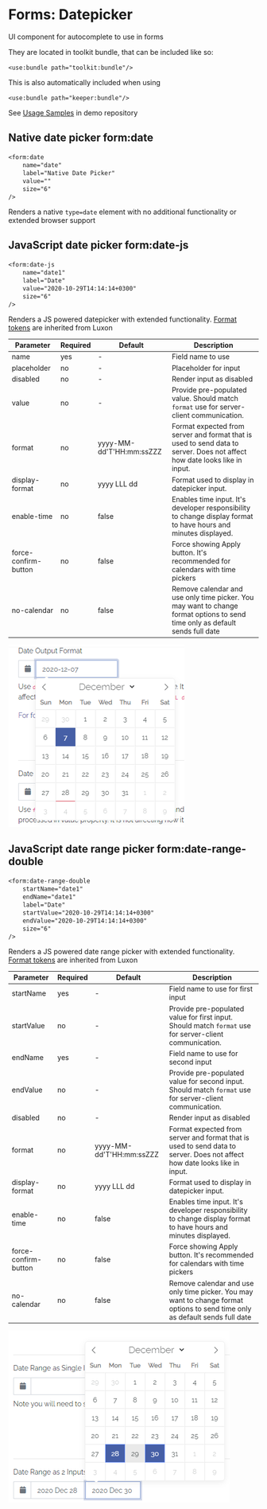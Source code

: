 # Forms: Datepicker

UI component for autocomplete to use in forms

They are located in toolkit bundle, that can be included like so: 

```xhtml
<use:bundle path="toolkit:bundle"/>
```
This is also automatically included when using

```xhtml
<use:bundle path="keeper:bundle"/>
```

See [Usage Samples](https://github.com/spiral/app-keeper/blob/master/app/views/keeper/showcase/datepicker.dark.php) in demo repository

## Native date picker form:date

```xhtml
<form:date
    name="date"
    label="Native Date Picker"
    value=""
    size="6"
/>
```

Renders a native `type=date` element with no additional functionality or extended browser support

## JavaScript date picker form:date-js

```xhtml
<form:date-js
    name="date1"
    label="Date"
    value="2020-10-29T14:14:14+0300"
    size="6"
/>
```

Renders a JS powered datepicker with extended functionality. [Format tokens](https://moment.github.io/luxon/docs/manual/formatting.html#table-of-tokens) are inherited from Luxon

Parameter|Required|Default|Description
--- | --- | --- |---
name|yes|-|Field name to use
placeholder|no|-|Placeholder for input
disabled|no|-|Render input as disabled
value|no|-|Provide pre-populated value. Should match `format` use for server-client communication.
format|no|yyyy-MM-dd'T'HH:mm:ssZZZ|Format expected from server and format that is used to send data to server. Does not affect how date looks like in input.
display-format|no|yyyy LLL dd|Format used to display in datepicker input.
enable-time|no|false|Enables time input. It's developer responsibility to change display format to have hours and minutes displayed.
force-confirm-button|no|false|Force showing Apply button. It's recommended for calendars with time pickers
no-calendar|no|false|Remove calendar and use only time picker. You may want to change format options to send time only as default sends full date

![Date](/keeper/components/datepicker.png)

## JavaScript date range picker form:date-range-double

```xhtml
<form:date-range-double
    startName="date1"
    endName="date1"
    label="Date"
    startValue="2020-10-29T14:14:14+0300"
    endValue="2020-10-29T14:14:14+0300"
    size="6"
/>
```

Renders a JS powered date range picker with extended functionality. [Format tokens](https://moment.github.io/luxon/docs/manual/formatting.html#table-of-tokens) are inherited from Luxon

Parameter|Required|Default|Description
--- | --- | --- |---
startName|yes|-|Field name to use for first input
startValue|no|-|Provide pre-populated value for first input. Should match `format` use for server-client communication.
endName|yes|-|Field name to use for second input
endValue|no|-|Provide pre-populated value for second input. Should match `format` use for server-client communication.
disabled|no|-|Render input as disabled
format|no|yyyy-MM-dd'T'HH:mm:ssZZZ|Format expected from server and format that is used to send data to server. Does not affect how date looks like in input.
display-format|no|yyyy LLL dd|Format used to display in datepicker input.
enable-time|no|false|Enables time input. It's developer responsibility to change display format to have hours and minutes displayed.
force-confirm-button|no|false|Force showing Apply button. It's recommended for calendars with time pickers
no-calendar|no|false|Remove calendar and use only time picker. You may want to change format options to send time only as default sends full date

![Date Range](/keeper/components/daterange.png)
